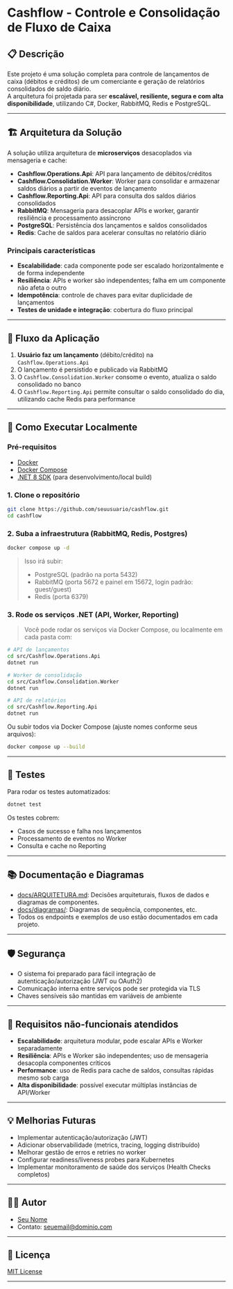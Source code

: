 
# Cashflow - Controle e Consolidação de Fluxo de Caixa

## 📋 Descrição

Este projeto é uma solução completa para controle de lançamentos de caixa (débitos e créditos) de um comerciante e geração de relatórios consolidados de saldo diário.  
A arquitetura foi projetada para ser **escalável, resiliente, segura e com alta disponibilidade**, utilizando C#, Docker, RabbitMQ, Redis e PostgreSQL.

---

## 🏗️ Arquitetura da Solução

A solução utiliza arquitetura de **microserviços** desacoplados via mensageria e cache:

- **Cashflow.Operations.Api**: API para lançamento de débitos/créditos
- **Cashflow.Consolidation.Worker**: Worker para consolidar e armazenar saldos diários a partir de eventos de lançamento
- **Cashflow.Reporting.Api**: API para consulta dos saldos diários consolidados
- **RabbitMQ**: Mensageria para desacoplar APIs e worker, garantir resiliência e processamento assíncrono
- **PostgreSQL**: Persistência dos lançamentos e saldos consolidados
- **Redis**: Cache de saldos para acelerar consultas no relatório diário

### **Principais características**

- **Escalabilidade**: cada componente pode ser escalado horizontalmente e de forma independente
- **Resiliência**: APIs e worker são independentes; falha em um componente não afeta o outro
- **Idempotência**: controle de chaves para evitar duplicidade de lançamentos
- **Testes de unidade e integração**: cobertura do fluxo principal

---

## 🔁 Fluxo da Aplicação

1. **Usuário faz um lançamento** (débito/crédito) na `Cashflow.Operations.Api`
2. O lançamento é persistido e publicado via RabbitMQ
3. O `Cashflow.Consolidation.Worker` consome o evento, atualiza o saldo consolidado no banco
4. O `Cashflow.Reporting.Api` permite consultar o saldo consolidado do dia, utilizando cache Redis para performance

---

## 🚀 Como Executar Localmente

### **Pré-requisitos**
- [Docker](https://www.docker.com/)
- [Docker Compose](https://docs.docker.com/compose/)
- [.NET 8 SDK](https://dotnet.microsoft.com/en-us/download/dotnet/8.0) (para desenvolvimento/local build)

### **1. Clone o repositório**

```bash
git clone https://github.com/seuusuario/cashflow.git
cd cashflow
```

### **2. Suba a infraestrutura (RabbitMQ, Redis, Postgres)**

```bash
docker compose up -d
```

> Isso irá subir:
> - PostgreSQL (padrão na porta 5432)
> - RabbitMQ (porta 5672 e painel em 15672, login padrão: guest/guest)
> - Redis (porta 6379)

### **3. Rode os serviços .NET (API, Worker, Reporting)**
> Você pode rodar os serviços via Docker Compose, ou localmente em cada pasta com:

```bash
# API de lançamentos
cd src/Cashflow.Operations.Api
dotnet run

# Worker de consolidação
cd src/Cashflow.Consolidation.Worker
dotnet run

# API de relatórios
cd src/Cashflow.Reporting.Api
dotnet run
```

Ou subir todos via Docker Compose (ajuste nomes conforme seus arquivos):

```bash
docker compose up --build
```

---

## 🧪 Testes

Para rodar os testes automatizados:

```bash
dotnet test
```

Os testes cobrem:
- Casos de sucesso e falha nos lançamentos
- Processamento de eventos no Worker
- Consulta e cache no Reporting

---

## 📚 Documentação e Diagramas

- [docs/ARQUITETURA.md](docs/ARQUITETURA.md): Decisões arquiteturais, fluxos de dados e diagramas de componentes.
- [docs/diagramas/](docs/diagramas/): Diagramas de sequência, componentes, etc.
- Todos os endpoints e exemplos de uso estão documentados em cada projeto.

---

## 🛡️ Segurança

- O sistema foi preparado para fácil integração de autenticação/autorização (JWT ou OAuth2)
- Comunicação interna entre serviços pode ser protegida via TLS
- Chaves sensíveis são mantidas em variáveis de ambiente

---

## 🎯 Requisitos não-funcionais atendidos

- **Escalabilidade**: arquitetura modular, pode escalar APIs e Worker separadamente
- **Resiliência**: APIs e Worker são independentes; uso de mensageria desacopla componentes críticos
- **Performance**: uso de Redis para cache de saldos, consultas rápidas mesmo sob carga
- **Alta disponibilidade**: possível executar múltiplas instâncias de API/Worker

---

## 💡 Melhorias Futuras

- Implementar autenticação/autorização (JWT)
- Adicionar observabilidade (metrics, tracing, logging distribuído)
- Melhorar gestão de erros e retries no worker
- Configurar readiness/liveness probes para Kubernetes
- Implementar monitoramento de saúde dos serviços (Health Checks completos)

---

## 👨‍💻 Autor

- [Seu Nome](https://github.com/seuusuario)  
- Contato: seuemail@dominio.com

---

## 📄 Licença

[MIT License](LICENSE)

---

